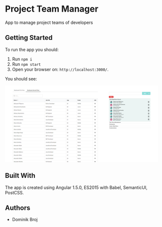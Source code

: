 # Project Team Manager

App to manage project teams of developers


## Getting Started

To run the app you should:

1. Run ```npm i```
2. Run ```npm start```
3. Open your browser on: ```http://localhost:3000/```.


You should see:

![project team manager index](./readme-img.png)


## Built With

The app is created using Angular 1.5.0, ES2015 with Babel, SemanticUI, PostCSS.

## Authors

* Dominik Broj
